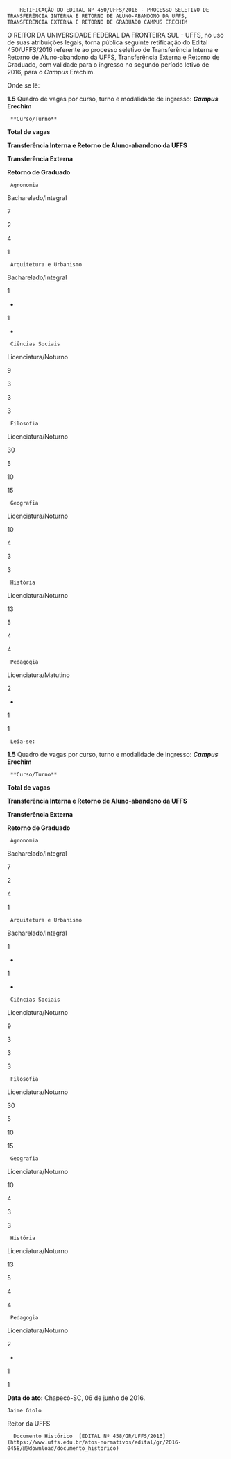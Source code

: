         RETIFICAÇÃO DO EDITAL Nº 450/UFFS/2016 - PROCESSO SELETIVO DE TRANSFERÊNCIA INTERNA E RETORNO DE ALUNO-ABANDONO DA UFFS, TRANSFERÊNCIA EXTERNA E RETORNO DE GRADUADO CAMPUS ERECHIM  

O REITOR DA UNIVERSIDADE FEDERAL DA FRONTEIRA SUL - UFFS, no uso de suas atribuições legais, torna pública seguinte retificação do Edital 450/UFFS/2016 referente ao processo seletivo de Transferência Interna e Retorno de Aluno-abandono da UFFS, Transferência Externa e Retorno de Graduado, com validade para o ingresso no segundo período letivo de 2016, para o *Campus* Erechim.

 Onde se lê:

 **1.5** Quadro de vagas por curso, turno e modalidade de ingresso: ***Campus* Erechim**

     **Curso/Turno**

   **Total de vagas**

   **Transferência Interna e Retorno de Aluno-abandono da UFFS**

   **Transferência Externa**

   **Retorno de Graduado**

     Agronomia

 Bacharelado/Integral

   7

   2

   4

   1

     Arquitetura e Urbanismo

 Bacharelado/Integral

   1

   -

   1

   -

     Ciências Sociais

 Licenciatura/Noturno 

   9

   3

   3

   3

     Filosofia

 Licenciatura/Noturno

   30

   5

   10

   15

     Geografia

 Licenciatura/Noturno

   10

   4

   3

   3

     História

 Licenciatura/Noturno

   13

   5

   4

   4

     Pedagogia

 Licenciatura/Matutino

   2

   -

   1

   1

     Leia-se:

 **1.5** Quadro de vagas por curso, turno e modalidade de ingresso: ***Campus* Erechim**

     **Curso/Turno**

   **Total de vagas**

   **Transferência Interna e Retorno de Aluno-abandono da UFFS**

   **Transferência Externa**

   **Retorno de Graduado**

     Agronomia

 Bacharelado/Integral

   7

   2

   4

   1

     Arquitetura e Urbanismo

 Bacharelado/Integral

   1

   -

   1

   -

     Ciências Sociais

 Licenciatura/Noturno 

   9

   3

   3

   3

     Filosofia

 Licenciatura/Noturno

   30

   5

   10

   15

     Geografia

 Licenciatura/Noturno

   10

   4

   3

   3

     História

 Licenciatura/Noturno

   13

   5

   4

   4

     Pedagogia

 Licenciatura/Noturno

   2

   -

   1

   1

      

   **Data do ato:** Chapecó-SC, 06 de junho de 2016.   
 

    Jaime Giolo   
 Reitor da UFFS 

      Documento Histórico  [EDITAL Nº 458/GR/UFFS/2016](https://www.uffs.edu.br/atos-normativos/edital/gr/2016-0458/@@download/documento_historico)     
      